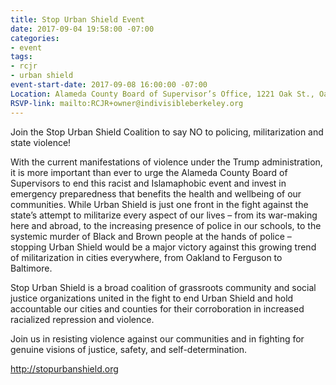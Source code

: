 ```yaml
---
title: Stop Urban Shield Event
date: 2017-09-04 19:58:00 -07:00
categories:
- event
tags:
- rcjr
- urban shield
event-start-date: 2017-09-08 16:00:00 -07:00
Location: Alameda County Board of Supervisor’s Office, 1221 Oak St., Oakland CA
RSVP-link: mailto:RCJR+owner@indivisibleberkeley.org
---
```


Join the Stop Urban Shield Coalition to say NO to policing, militarization and state violence!

With the current manifestations of violence under the Trump administration, it is more important than ever to urge the Alameda County Board of Supervisors to end this racist and Islamaphobic event and invest in emergency preparedness that benefits the health and wellbeing of our communities. While Urban Shield is just one front in the fight against the state’s attempt to militarize every aspect of our lives – from its war-making here and abroad, to the increasing presence of police in our schools, to the systemic murder of Black and Brown people at the hands of police – stopping Urban Shield would be a major victory against this growing trend of militarization in cities everywhere, from Oakland to Ferguson to Baltimore.

Stop Urban Shield is a broad coalition of grassroots community and social justice organizations united in the fight to end Urban Shield and hold accountable our cities and counties for their corroboration in increased racialized repression and violence.

Join us in resisting violence against our communities and in fighting for genuine visions of justice, safety, and self-determination.

http://stopurbanshield.org
